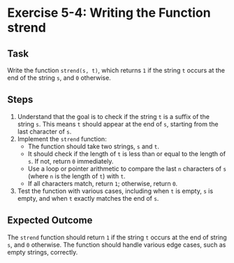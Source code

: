 
# Exercise 5-4: Writing the Function strend

## Task
Write the function `strend(s, t)`, which returns `1` if the string `t` occurs at the end of the string `s`, and `0` otherwise.

## Steps
1. Understand that the goal is to check if the string `t` is a suffix of the string `s`. This means `t` should appear at the end of `s`, starting from the last character of `s`.
2. Implement the `strend` function:
   - The function should take two strings, `s` and `t`.
   - It should check if the length of `t` is less than or equal to the length of `s`. If not, return `0` immediately.
   - Use a loop or pointer arithmetic to compare the last `n` characters of `s` (where `n` is the length of `t`) with `t`.
   - If all characters match, return `1`; otherwise, return `0`.
3. Test the function with various cases, including when `t` is empty, `s` is empty, and when `t` exactly matches the end of `s`.

## Expected Outcome
The `strend` function should return `1` if the string `t` occurs at the end of string `s`, and `0` otherwise. The function should handle various edge cases, such as empty strings, correctly.
